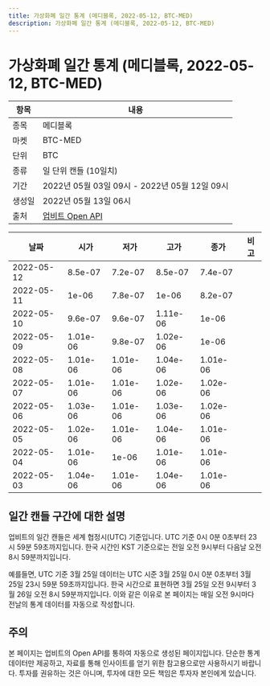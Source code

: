 ```yaml
---
title: 가상화폐 일간 통계 (메디블록, 2022-05-12, BTC-MED)
description: 가상화폐 일간 통계 (메디블록, 2022-05-12, BTC-MED)
---
```



가상화폐 일간 통계 (메디블록, 2022-05-12, BTC-MED)
===

|항목|내용|
|--|--|
|종목|메디블록|
|마켓|BTC-MED|
|단위|BTC|
|종류|일 단위 캔들 (10일치)|
|기간|2022년 05월 03일 09시 - 2022년 05월 12일 09시|
|생성일|2022년 05월 13일 06시|
|출처|[업비트 Open API](https://docs.upbit.com)|


|날짜|시가|저가|고가|종가|비고|
|--|--|--|--|--|--|
|2022-05-12|8.5e-07|7.2e-07|8.5e-07|7.4e-07|    |
|2022-05-11|1e-06|7.8e-07|1e-06|8.2e-07|    |
|2022-05-10|9.6e-07|9.6e-07|1.11e-06|1e-06|    |
|2022-05-09|1.01e-06|9.8e-07|1.02e-06|1e-06|    |
|2022-05-08|1.01e-06|1.01e-06|1.04e-06|1.01e-06|    |
|2022-05-07|1.01e-06|1.01e-06|1.02e-06|1.02e-06|    |
|2022-05-06|1.03e-06|1.01e-06|1.03e-06|1.02e-06|    |
|2022-05-05|1.02e-06|1.01e-06|1.04e-06|1.01e-06|    |
|2022-05-04|1.01e-06|1e-06|1.01e-06|1.01e-06|    |
|2022-05-03|1.04e-06|1.01e-06|1.04e-06|1.01e-06|    |


일간 캔들 구간에 대한 설명
---


업비트의 일간 캔들은 세계 협정시(UTC) 기준입니다. 
UTC 기준 0시 0분 0초부터 23시 59분 59초까지입니다. 
한국 시간인 KST 기준으로는 전일 오전 9시부터 다음날 오전 8시 59분까지입니다. 


예를들면, UTC 기준 3월 25일 데이터는 UTC 시준 3월 25일 0시 0분 0초부터 3월 25일 23시 59분 59초까지입니다. 
한국 시간으로 표현하면 3월 25일 오전 9시부터 3월 26일 오전 8시 59분까지입니다. 
이와 같은 이유로 본 페이지는 매일 오전 9시마다 전날의 통계 데이터를 자동으로 작성합니다. 


주의
---


본 페이지는 업비트의 Open API를 통하여 자동으로 생성된 페이지입니다. 
단순한 통계 데이터만 제공하고, 자료를 통해 인사이트를 얻기 위한 참고용으로만 사용하시기 바랍니다. 
투자를 권유하는 것은 아니며, 투자에 대한 모든 책임은 투자자 본인에게 있습니다. 
